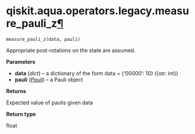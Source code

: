 # qiskit.aqua.operators.legacy.measure\_pauli\_z[¶](#qiskit-aqua-operators-legacy-measure-pauli-z "Permalink to this headline")

<span id="undefined" />

`measure_pauli_z(data, pauli)`

Appropriate post-rotations on the state are assumed.

**Parameters**

*   **data** (*dict*) – a dictionary of the form data = \{‘00000’: 10} (\{str: int})
*   **pauli** ([*Pauli*](qiskit.quantum_info.Pauli#qiskit.quantum_info.Pauli "qiskit.quantum_info.Pauli")) – a Pauli object

**Returns**

Expected value of paulis given data

**Return type**

float

